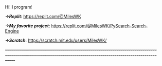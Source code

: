Hi! I program!

***→Replit***: https://replit.com/@MilesWK

***→My favorite project***: https://replit.com/@MilesWK/PySearch-Search-Engine

***→Scratch***: https://scratch.mit.edu/users/MilesWK/

~~***-------------------------------------------------------------------------------------------------------------------------------------------------------------***~~
